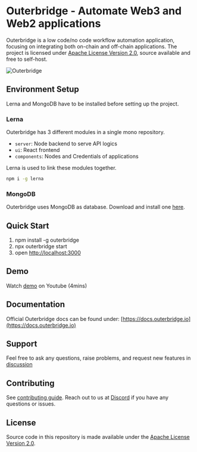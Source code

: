 <!-- markdownlint-disable MD030 -->

# Outerbridge - Automate Web3 and Web2 applications

Outerbridge is a low code/no code workflow automation application, focusing on integrating both on-chain and off-chain applications. The project is licensed under [Apache License Version 2.0](../../LICENSE.md), source available and free to self-host.

![Outerbridge](../../assets/outerbridge_brand.png)

## Environment Setup

Lerna and MongoDB have to be installed before setting up the project.

### Lerna

Outerbridge has 3 different modules in a single mono repository.

-   `server`: Node backend to serve API logics
-   `ui`: React frontend
-   `components`: Nodes and Credentials of applications

Lerna is used to link these modules together.

```bash
npm i -g lerna
```

### MongoDB

Outerbridge uses MongoDB as database. Download and install one [here](https://www.mongodb.com/try/download/community?tck=docs_server).

## Quick Start

1. npm install -g outerbridge
2. npx outerbridge start
3. open [http://localhost:3000](http://localhost:3000)

## Demo

Watch [demo](https://www.youtube.com/watch?v=x-AfrkKvZ4M) on Youtube (4mins)

## Documentation

Official Outerbridge docs can be found under: [https://docs.outerbridge.io](https://docs.outerbridge.io)

## Support

Feel free to ask any questions, raise problems, and request new features in [discussion](https://github.com/Outerbridgeio/Outerbridge/discussions)

## Contributing

See [contributing guide](../../CONTRIBUTING.md). Reach out to us at [Discord](https://discord.gg/Y9VE4ykPDJ) if you have any questions or issues.

## License

Source code in this repository is made available under the [Apache License Version 2.0](../../LICENSE.md).
